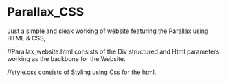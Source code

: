 # Parallax_CSS
Just a simple and sleak working of website featuring the Parallax using HTML &amp; CSS,

//Parallax_website.html consists of the Div structured and Html parameters working as the backbone for the Website.

//style.css consists of Styling using Css for the html.
